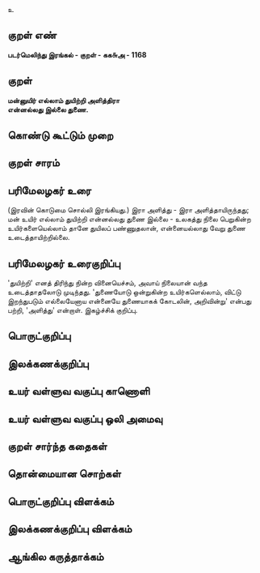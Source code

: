 உ

## குறள் எண் 

**படர்மெலிந்து இரங்கல் - குறள் - கக௬அ - 1168**

## குறள் 

**மன்னுயிர் எல்லாம் துயிற்றி அளித்திரா  
என்னல்லது இல்லை துணை.**

## கொண்டு கூட்டும் முறை


## குறள் சாரம் 


## பரிமேலழகர் உரை

(இரவின் கொடுமை சொல்லி இரங்கியது.) இரா அளித்து - இரா அளித்தாயிருந்தது; மன் உயிர் எல்லாம் துயிற்றி என்னல்லது துணை இல்லை - உலகத்து நிலை பெறுகின்ற உயிர்களையெல்லாம் தானே துயிலப் பண்ணுதலான், என்னையல்லாது வேறு துணை உடைத்தாயிற்றில்லை.

## பரிமேலழகர் உரைகுறிப்பு   

'துயிற்றி' எனத் திரிந்து நின்ற வினையெச்சம், அவாய் நிலையான் வந்த உடைத்தாதலோடு முடிந்தது. 'துணையோடு ஒன்றுகின்ற உயிர்களெல்லாம், விட்டு இறந்துபடும் எல்லையேனாய என்னையே துணையாகக் கோடலின், அறிவின்று' என்பது பற்றி, 'அளித்து' என்றாள். இகழ்ச்சிக் குறிப்பு.

## பொருட்குறிப்பு 


## இலக்கணக்குறிப்பு  


## உயர் வள்ளுவ வகுப்பு காணொளி


## உயர் வள்ளுவ வகுப்பு ஒலி அமைவு 

 
## குறள் சார்ந்த கதைகள் 


## தொன்மையான சொற்கள்


## பொருட்குறிப்பு விளக்கம்


## இலக்கணக்குறிப்பு விளக்கம்


## ஆங்கில கருத்தாக்கம் 


